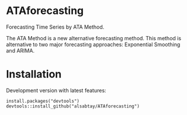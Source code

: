 # ATAforecasting
Forecasting Time Series by ATA Method.

The ATA Method is a new alternative forecasting method. This method is alternative to two major forecasting approaches: Exponential Smoothing and ARIMA.

# Installation
Development version with latest features:
```
install.packages("devtools")
devtools::install_github("alsabtay/ATAforecasting")
```

